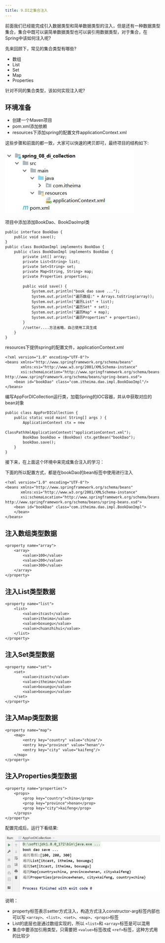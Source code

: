```yaml
---
title: 9.DI之集合注入
---
```

前面我们已经能完成引入数据类型和简单数据类型的注入，但是还有一种数据类型集合，集合中既可以装简单数据类型也可以装引用数据类型，对于集合，在Spring中该如何注入呢?

先来回顾下，常见的集合类型有哪些?

* 数组
* List
* Set
* Map
* Properties

针对不同的集合类型，该如何实现注入呢?

## 环境准备

* 创建一个Maven项目
* pom.xml添加依赖
* resources下添加spring的配置文件applicationContext.xml

这些步骤和前面的都一致，大家可以快速的拷贝即可，最终项目的结构如下:

![1704955864424](images/1704955864424.png)

项目中添加添加BookDao、BookDaoImpl类

```
public interface BookDao {
    public void save();
}
public class BookDaoImpl implements BookDao {
    public class BookDaoImpl implements BookDao {
        private int[] array;
        private List<String> list;
        private Set<String> set;
        private Map<String, String> map;
        private Properties properties;

        public void save() {
            System.out.println("book dao save ...");
            System.out.println("遍历数组:" + Arrays.toString(array));
            System.out.println("遍历List" + list);
            System.out.println("遍历Set" + set);
            System.out.println("遍历Map" + map);
            System.out.println("遍历Properties" + properties);
        }
        //setter....方法省略，自己使用工具生成
    }
}
```

resources下提供spring的配置文件，applicationContext.xml

```
<?xml version="1.0" encoding="UTF-8"?>
<beans xmlns="http://www.springframework.org/schema/beans"
       xmlns:xsi="http://www.w3.org/2001/XMLSchema-instance"
       xsi:schemaLocation="http://www.springframework.org/schema/beans
http://www.springframework.org/schema/beans/spring-beans.xsd">
    <bean id="bookDao" class="com.itheima.dao.impl.BookDaoImpl"/>
</beans>
```

编写AppForDICollection运行类，加载Spring的IOC容器，并从中获取对应的bean对象

```
public class AppForDICollection {
    public static void main( String[] args ) {
        ApplicationContext ctx = new
                ClassPathXmlApplicationContext("applicationContext.xml");
        BookDao bookDao = (BookDao) ctx.getBean("bookDao");
        bookDao.save();
    }
}
```

接下来，在上面这个环境中来完成集合注入的学习：

下面的所以配置方式，都是在bookDao的bean标签中使用进行注入

```
<?xml version="1.0" encoding="UTF-8"?>
<beans xmlns="http://www.springframework.org/schema/beans"
       xmlns:xsi="http://www.w3.org/2001/XMLSchema-instance"
       xsi:schemaLocation="http://www.springframework.org/schema/beans
http://www.springframework.org/schema/beans/spring-beans.xsd">
    <bean id="bookDao" class="com.itheima.dao.impl.BookDaoImpl">
    </bean>
</beans>
```

## 注入数组类型数据

```
<property name="array">
    <array>
        <value>100</value>
        <value>200</value>
        <value>300</value>
    </array>
</property>
```

## 注入List类型数据

```
<property name="list">
    <list>
        <value>itcast</value>
        <value>itheima</value>
        <value>boxuegu</value>
        <value>chuanzhihui</value>
    </list>
</property>
```

## 注入Set类型数据

```
<property name="set">
    <set>
        <value>itcast</value>
        <value>itheima</value>
        <value>boxuegu</value>
        <value>boxuegu</value>
    </set>
</property>
```

## 注入Map类型数据

```
<property name="map">
    <map>
        <entry key="country" value="china"/>
        <entry key="province" value="henan"/>
        <entry key="city" value="kaifeng"/>
    </map>
</property>
```

## 注入Properties类型数据

```
<property name="properties">
    <props>
        <prop key="country">china</prop>
        <prop key="province">henan</prop>
        <prop key="city">kaifeng</prop>
    </props>
</property>
```

配置完成后，运行下看结果:

![1704956282629](images/1704956282629.png)

说明：

* property标签表示setter方式注入，构造方式注入constructor-arg标签内部也可以写
  `<array>`、`<list>`、`<set>`、`<map>`、`<props>`标签
* List的底层也是通过数组实现的，所以 `<list>`和 `<array>`标签是可以混用
* 集合中要添加引用类型，只需要把 `<value>`标签改成 `<ref>`标签，这种方式用的比较少
